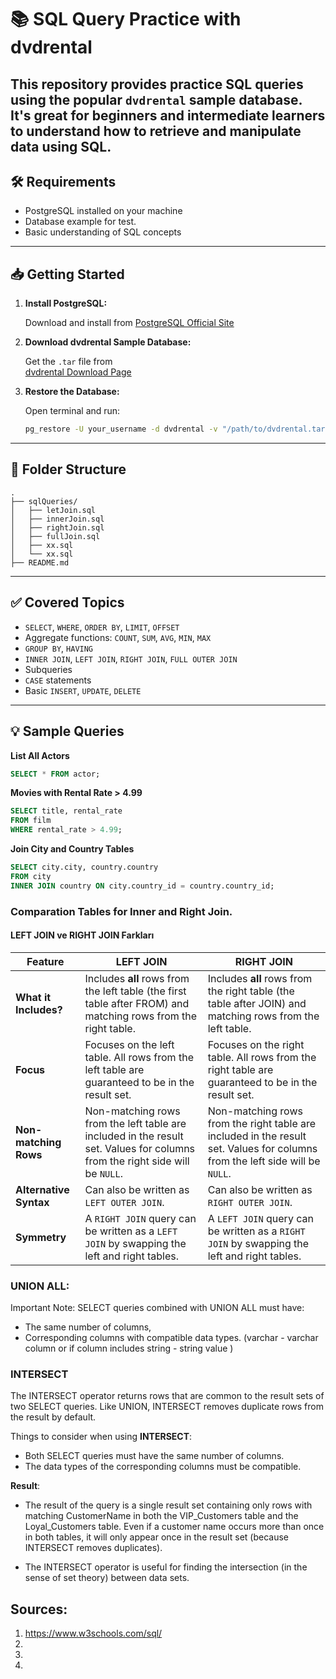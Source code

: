# 📚 SQL Query Practice with dvdrental

This repository provides practice SQL queries using the popular `dvdrental` sample database. It's great for beginners and intermediate learners to understand how to retrieve and manipulate data using SQL.
---

## 🛠 Requirements

- PostgreSQL installed on your machine
- Database example for test.
- Basic understanding of SQL concepts

---

## 📥 Getting Started

1. **Install PostgreSQL:**

   Download and install from [PostgreSQL Official Site](https://www.postgresql.org/download/)

2. **Download dvdrental Sample Database:**

   Get the `.tar` file from  
   [dvdrental Download Page](https://www.postgresqltutorial.com/postgresql-sample-database/)

3. **Restore the Database:**

   Open terminal and run:
   ```bash
   pg_restore -U your_username -d dvdrental -v "/path/to/dvdrental.tar"
   ```

---

## 📂 Folder Structure

```
.
├── sqlQueries/
│   ├── letJoin.sql
│   ├── innerJoin.sql
│   ├── rightJoin.sql
│   ├── fullJoin.sql
│   ├── xx.sql
│   └── xx.sql
├── README.md
```

---

## ✅ Covered Topics

- `SELECT`, `WHERE`, `ORDER BY`, `LIMIT`, `OFFSET`
- Aggregate functions: `COUNT`, `SUM`, `AVG`, `MIN`, `MAX`
- `GROUP BY`, `HAVING`
- `INNER JOIN`, `LEFT JOIN`, `RIGHT JOIN`, `FULL OUTER JOIN`
- Subqueries
- `CASE` statements
- Basic `INSERT`, `UPDATE`, `DELETE`

---

## 💡 Sample Queries

**List All Actors**
```sql
SELECT * FROM actor;
```

**Movies with Rental Rate > 4.99**
```sql
SELECT title, rental_rate
FROM film
WHERE rental_rate > 4.99;
```

**Join City and Country Tables**
```sql
SELECT city.city, country.country
FROM city
INNER JOIN country ON city.country_id = country.country_id;
```

### Comparation Tables for Inner and Right Join.
#### LEFT JOIN ve RIGHT JOIN Farkları
| Feature             | LEFT JOIN                                                                 | RIGHT JOIN                                                                 |
|---------------------|---------------------------------------------------------------------------|----------------------------------------------------------------------------|
| **What it Includes?** | Includes **all** rows from the left table (the first table after FROM) and matching rows from the right table. | Includes **all** rows from the right table (the table after JOIN) and matching rows from the left table. |
| **Focus** | Focuses on the left table. All rows from the left table are guaranteed to be in the result set. | Focuses on the right table. All rows from the right table are guaranteed to be in the result set. |
| **Non-matching Rows** | Non-matching rows from the left table are included in the result set. Values for columns from the right side will be `NULL`. | Non-matching rows from the right table are included in the result set. Values for columns from the left side will be `NULL`. |
| **Alternative Syntax** | Can also be written as `LEFT OUTER JOIN`.                                  | Can also be written as `RIGHT OUTER JOIN`.                                 |
| **Symmetry** | A `RIGHT JOIN` query can be written as a `LEFT JOIN` by swapping the left and right tables. | A `LEFT JOIN` query can be written as a `RIGHT JOIN` by swapping the left and right tables. |

### UNION ALL:
Important Note: SELECT queries combined with UNION ALL must have:
   - The same number of columns,
   - Corresponding columns with compatible data types. (varchar - varchar column or if column includes string - string value )

### INTERSECT
The INTERSECT operator returns rows that are common to the result sets of two SELECT queries. Like UNION, INTERSECT removes duplicate rows from the result by default.

   Things to consider when using **INTERSECT**:
   - Both SELECT queries must have the same number of columns.
   - The data types of the corresponding columns must be compatible.

**Result**:
- The result of the query is a single result set containing only rows with matching CustomerName in both the VIP_Customers table and the Loyal_Customers table. Even if a customer name occurs more than once in both tables, it will only appear once in the result set (because INTERSECT removes duplicates).

- The INTERSECT operator is useful for finding the intersection (in the sense of set theory) between data sets.

## Sources:
   1. https://www.w3schools.com/sql/ 
   2. 
   3. 
   4.


